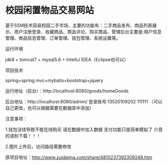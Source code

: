 # 校园闲置物品交易网站


基于SSM技术简易校园二手市场，主要的功能有：二手商品发布、商品列表展示、用户注册登录、收藏商品、商品评论、购买商品、管理后台主要是:用户信息管理、商品信息管理、订单管理、钱包管理、系统设置等。

运行环境

jdk8 + tomcat7 + mysql5.6 + IntelliJ IDEA（Eclipse也可以）

项目技术

spring+spring mvc+mybatis+bootstrap+jquery

运行地址（前台）：http://localhost:8080/goods/homeGoods

后台地址：http://localhost:8080/admin/
登录账号:13520109202 111111 （可以自己更改，也可以根据需要在数据库中添加）

注意事项：

1.钱包没钱导致不能在线购买  请在数据中加入数据 支付功能只是简单模拟了 介意的请别下载！！！ 

2.图片上传后，访问路径需要修改

原项目地址：http://www.zuidaima.com/share/4810237392309248.htm

